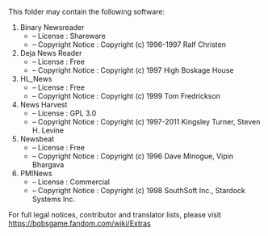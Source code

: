 This folder may contain the following software:

1. Binary Newsreader
   - – License : Shareware
   - – Copyright Notice : Copyright (c) 1996-1997 Ralf Christen
2. Deja News Reader
   - – License : Free
   - – Copyright Notice : Copyright (c) 1997 High Boskage House
3. HL_News
   - – License : Free
   - – Copyright Notice : Copyright (c) 1999 Tom Fredrickson
4. News Harvest
   - – License : GPL 3.0
   - – Copyright Notice : Copyright (c) 1997-2011 Kingsley Turner, Steven H. Levine
5. Newsbeat
   - – License : Free
   - – Copyright Notice : Copyright (c) 1996 Dave Minogue, Vipin Bhargava
6. PMINews
   - – License : Commercial
   - – Copyright Notice : Copyright (c) 1998 SouthSoft Inc., Stardock Systems Inc.

For full legal notices, contributor and translator lists, please visit https://bobsgame.fandom.com/wiki/Extras
